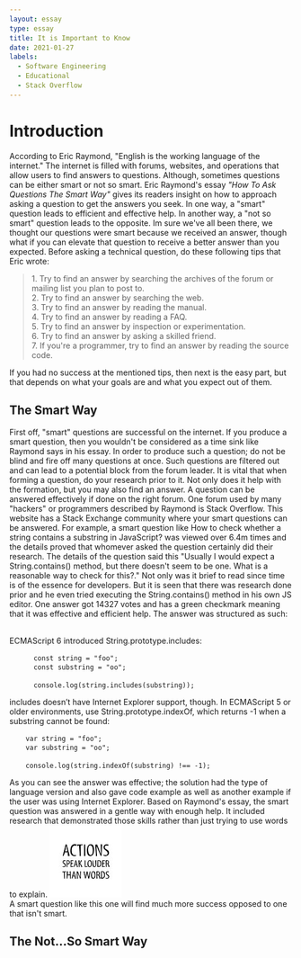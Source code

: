 ```yaml
---
layout: essay
type: essay
title: It is Important to Know
date: 2021-01-27
labels:
  - Software Engineering
  - Educational
  - Stack Overflow
---
```

# Introduction

According to Eric Raymond, "English is the working language of the internet." The internet is filled with forums, websites, and operations that allow users to find answers to questions. Although, sometimes questions can be either smart or not so smart. Eric Raymond's essay <i> "How To Ask Questions The Smart Way" </i> gives its readers insight on how to approach asking a question to get the answers you seek. In one way, a "smart" question leads to efficient and effective help. In another way, a "not so smart" question leads to the opposite. Im sure we've all been there, we thought our questions were smart because we received an answer, though what if you can elevate that question to receive a better answer than you expected. Before asking a technical question, do these following tips that Eric wrote:
<blockquote>
  1. Try to find an answer by searching the archives of the forum or mailing list you plan to post to.
  <br>2. Try to find an answer by searching the web.
  <br>3. Try to find an answer by reading the manual.
  <br>4. Try to find an answer by reading a FAQ.
  <br>5. Try to find an answer by inspection or experimentation.
  <br>6. Try to find an answer by asking a skilled friend.
  <br>7. If you're a programmer, try to find an answer by reading the source code.
</blockquote>
If you had no success at the mentioned tips, then next is the easy part, but that depends on what your goals are and what you expect out of them.

## The Smart Way

First off, "smart" questions are successful on the internet. If you produce a smart question, then you wouldn't be considered as a time sink like Raymond says in his essay. In order to produce such a question; do not be blind and fire off many questions at once. Such questions are filtered out and can lead to a potential block from the forum leader. It is vital that when forming a question, do your research prior to it. Not only does it help with the formation, but you may also find an answer. A question can be answered effectively if done on the right forum. One forum used by many "hackers" or programmers described by Raymond is Stack Overflow. This website has a Stack Exchange community where your smart questions can be answered. For example, a smart question like How to check whether a string contains a substring in JavaScript? was viewed over 6.4m times and the details proved that whomever asked the question certainly did their research. The details of the question said this "Usually I would expect a String.contains() method, but there doesn't seem to be one. What is a reasonable way to check for this?." Not only was it brief to read since time is of the essence for developers. But it is seen that there was research done prior and he even tried executing the String.contains() method in his own JS editor. One answer got 14327 votes and has a green checkmark meaning that it was effective and efficient help. The answer was structured as such: 

<br>ECMAScript 6 introduced String.prototype.includes: 
```blue
      const string = "foo";
      const substring = "oo";

      console.log(string.includes(substring));
```
includes doesn’t have Internet Explorer support, though. In ECMAScript 5 or older environments, use String.prototype.indexOf, which returns -1 when a substring cannot be found:
```blue
    var string = "foo";
    var substring = "oo";

    console.log(string.indexOf(substring) !== -1);
```
As you can see the answer was effective; the solution had the type of language version and also gave code example as well as another example if the user was using Internet Explorer. Based on Raymond's essay, the smart question was answered in a gentle way with enough help. 
It included research that demonstrated those skills rather than just trying to use words to explain. <img class="ui tiny right circular floated image" src="../images/actions.jpg"> 
<br> A smart question like this one will find much more success opposed to one that isn't smart. 

## The Not...So Smart Way

